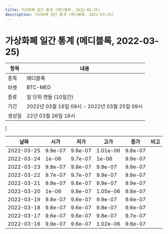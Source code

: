 ```yaml
---
title: 가상화폐 일간 통계 (메디블록, 2022-03-25)
description: 가상화폐 일간 통계 (메디블록, 2022-03-25)
---
```


가상화폐 일간 통계 (메디블록, 2022-03-25)
===

|항목|내용|
|--|--|
|종목|메디블록|
|마켓|BTC-MED|
|종류|일 단위 캔들 (10일간)|
|기간|2022년 03월 16일 09시 - 2022년 03월 25일 09시|
|생성일|22년 03월 26일 16시|
|

|날짜|시가|저가|고가|종가|비고|
|--|--|--|--|--|--|
|2022-03-25|9.9e-07|9.8e-07|1.01e-06|9.8e-07|    |
|2022-03-24|1e-06|9.7e-07|1e-06|9.9e-07|    |
|2022-03-23|9.8e-07|9.8e-07|9.8e-07|9.8e-07|    |
|2022-03-22|9.7e-07|9.7e-07|9.9e-07|9.8e-07|    |
|2022-03-21|9.8e-07|9.8e-07|9.9e-07|9.9e-07|    |
|2022-03-20|1e-06|9.8e-07|1.05e-06|9.8e-07|    |
|2022-03-19|9.8e-07|9.6e-07|9.9e-07|9.6e-07|    |
|2022-03-18|9.8e-07|9.6e-07|9.8e-07|9.6e-07|    |
|2022-03-17|9.6e-07|9.6e-07|9.8e-07|9.7e-07|    |
|2022-03-16|9.9e-07|9.6e-07|1.02e-06|9.6e-07|    |
